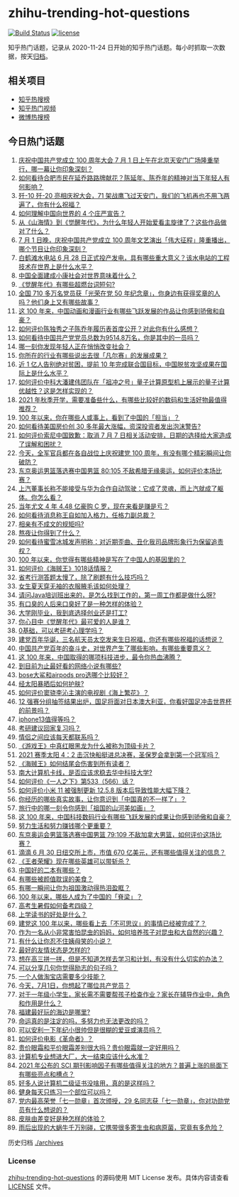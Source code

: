 # zhihu-trending-hot-questions

[![Build Status](https://github.com/justjavac/zhihu-trending-hot-questions/workflows/ci/badge.svg?branch=master)](https://github.com/justjavac/zhihu-trending-hot-questions/actions)
[![license](https://img.shields.io/github/license/justjavac/zhihu-trending-hot-questions)](https://github.com/justjavac/zhihu-trending-hot-questions/blob/master/LICENSE)

知乎热门话题，记录从 2020-11-24 日开始的知乎热门话题。每小时抓取一次数据，按天[归档](./archives)。

## 相关项目

- [知乎热搜榜](https://github.com/justjavac/zhihu-trending-top-search)
- [知乎热门视频](https://github.com/justjavac/zhihu-trending-hot-video)
- [微博热搜榜](https://github.com/justjavac/weibo-trending-hot-search)

## 今日热门话题

<!-- BEGIN -->
<!-- 最后更新时间 Fri Jul 02 2021 13:01:32 GMT+0800 (China Standard Time) -->

1. [庆祝中国共产党成立 100 周年大会 7 月 1
   日上午在北京天安门广场隆重举行，哪一幕让你印象深刻？](https://www.zhihu.com/question/469219832)
2. [如何看待合肥市民在延乔路路牌献花？陈延年、陈乔年的精神对当下年轻人有何影响？](https://www.zhihu.com/question/469128325)
3. [歼-10 歼-20 亮相庆祝大会，71
   架战鹰飞过天安门，我们的飞机再也不用飞两遍了，你有什么祝福？](https://www.zhihu.com/question/469230952)
4. [如何理解中国向世界的 4 个庄严宣告？](https://www.zhihu.com/question/469269512)
5. [从《山海情》到《觉醒年代》，为什么年轻人开始爱看主旋律了？这些作品做对了什么？](https://www.zhihu.com/question/469250416)
6. [7 月 1 日晚，庆祝中国共产党成立 100
   周年文艺演出「伟大征程」隆重播出，哪个节目让你印象深刻？](https://www.zhihu.com/question/469370926)
7. [白鹤滩水电站 6 月 28
   日正式投产发电，具有哪些重大意义？该水电站的工程技术在世界上是什么水平？](https://www.zhihu.com/question/468406905)
8. [中国全面建成小康社会对世界意味着什么？](https://www.zhihu.com/question/469243529)
9. [《觉醒年代》有哪些超燃台词短句?](https://www.zhihu.com/question/463340352)
10. [全国 710 多万名党员获「光荣在党 50
    年纪念章」，你身边有获得奖章的人吗？他们身上又有哪些故事？](https://www.zhihu.com/question/469220759)
11. [这 100
    年来，中国动画和漫画行业有哪些飞跃发展的作品让你感到骄傲和自豪？](https://www.zhihu.com/question/469245060)
12. [如何评价陈独秀之子陈乔年履历表首度公开？对此你有什么感想？](https://www.zhihu.com/question/464933522)
13. [如何看待中国共产党党员总数为9514.8万名，你是其中的一员吗？](https://www.zhihu.com/question/469009557)
14. [哪一刻你发现年轻人正在悄悄改变社会？](https://www.zhihu.com/question/447184915)
15. [你所在的行业有哪些说出去很「凡尔赛」的发展成果？](https://www.zhihu.com/question/447184680)
16. [近 1 亿人告别绝对贫困，提前 10
    年完成联合国目标，中国脱贫攻坚成果在国际上是什么水平？](https://www.zhihu.com/question/446264543)
17. [如何评价中科大潘建伟团队在「祖冲之号」量子计算原型机上展示的量子计算优越性？这是怎样实现的？](https://www.zhihu.com/question/468741820)
18. [2021
    年秋季开学，需要准备些什么，有哪些比较好的数码和生活好物最值得推荐？](https://www.zhihu.com/question/468815943)
19. [100 年以来，你在哪些人或事上，看到了中国的「担当」？](https://www.zhihu.com/question/469083054)
20. [如何看待美国房价创 30 多年最大涨幅，资深投资者发出泡沫警告?](https://www.zhihu.com/question/468992825)
21. [如何评价索尼中国致歉：取消 7 月 7
    日相关活动安排，日期的选择给大家造成了误解和困扰？](https://www.zhihu.com/question/469292670)
22. [今天，全军官兵都在各自战位上庆祝建党 100
    周年，有没有哪个精彩瞬间让你破防？](https://www.zhihu.com/question/469245739)
23. [东京奥运男篮落选赛中国男篮 80:105
    不敌希腊无缘奥运，如何评价本场比赛？](https://www.zhihu.com/question/469450593)
24. [上汽董事长称不能接受与华为合作自动驾驶：它成了灵魂，而上汽就成了躯体。你怎么看？](https://www.zhihu.com/question/469323054)
25. [当年尤文 4 年 4.48 亿豪购 C 罗，现在来看是赚是亏？](https://www.zhihu.com/question/460546114)
26. [如何看待消息称王自如加入格力，任格力副总裁？](https://www.zhihu.com/question/465492294)
27. [相亲有不成文的规矩吗?](https://www.zhihu.com/question/453068049)
28. [熬夜让你得到了什么？](https://www.zhihu.com/question/466329074)
29. [如何看待蜜雪冰城发声明称：对近期歪曲、丑化我司品牌形象行为保留追责权？](https://www.zhihu.com/question/469115341)
30. [100 年以来，你觉得有哪些精神是写在了中国人的基因里的？](https://www.zhihu.com/question/468804235)
31. [如何评价《海贼王》1018话情报？](https://www.zhihu.com/question/468882554)
32. [省考行测答题太慢了，除了刷题有什么技巧吗？](https://www.zhihu.com/question/378474843)
33. [女生夏天穿无袖的衣服腋毛该如何处理？](https://www.zhihu.com/question/49147353)
34. [请问Java培训班出来的，是怎么找到工作的，第一周工作都是做什么呀?](https://www.zhihu.com/question/445535341)
35. [有口臭的人后来口臭好了是一种怎样的体验？](https://www.zhihu.com/question/39027318)
36. [大学刚毕业，我到底选择创业还是打工?](https://www.zhihu.com/question/463825926)
37. [你心目中《觉醒年代》最可爱的人是谁？](https://www.zhihu.com/question/461358216)
38. [0基础，可以考研考心理学吗？](https://www.zhihu.com/question/454143796)
39. [建党百年华诞，三名航天员太空发来生日祝福，你还有哪些祝福的话想说？](https://www.zhihu.com/question/469119958)
40. [中国共产党百年的奋斗史，对世界产生了哪些影响，有哪些重要意义？](https://www.zhihu.com/question/469274581)
41. [这 100 年来，中国取得的哪项科技进步，最令你热血沸腾？](https://www.zhihu.com/question/469247582)
42. [到目前为止最好看的网络小说有哪些?](https://www.zhihu.com/question/309401257)
43. [bose大鲨和airpods pro选哪个比较好？](https://www.zhihu.com/question/448283010)
44. [经太阳暴晒后如何护肤?](https://www.zhihu.com/question/459581662)
45. [如何评价窦骁李沁主演的电视剧《海上繁花》？](https://www.zhihu.com/question/466748640)
46. [12
    强赛分组抽签结果出炉，国足将面对日本澳大利亚，你看好国足冲击世界杯的前景吗？](https://www.zhihu.com/question/469309297)
47. [iphone13值得等吗？](https://www.zhihu.com/question/445568012)
48. [考研建议回家复习吗？](https://www.zhihu.com/question/436085854)
49. [情侣之间应该每天都联系吗？](https://www.zhihu.com/question/447408356)
50. [《游戏王》中真红眼黑龙为什么被称为顶级卡片？](https://www.zhihu.com/question/24348322)
51. [2021 赛季太阳 4：2
    击沉快船挺进总决赛，圣保罗会拿到第一个冠军吗？](https://www.zhihu.com/question/469262115)
52. [《海贼王》如何结尾会伤害到所有读者？](https://www.zhihu.com/question/453888306)
53. [南大计算机卡线，是否应该求稳去华中科技大学?](https://www.zhihu.com/question/467391928)
54. [如何评价《一人之下》第533（566）话？](https://www.zhihu.com/question/469386521)
55. [如何评价小米 11 被强制更新 12.5.8
    版本后导致性能大幅下降？](https://www.zhihu.com/question/466557336)
56. [你经历的哪些真实故事，让你意识到「中国真的不一样了」？](https://www.zhihu.com/question/429896850)
57. [旅行中的哪一刻令你感到「祖国的山河美如画」？](https://www.zhihu.com/question/468764145)
58. [这 100
    年来，中国科技数码行业有哪些飞跃发展的成果让你感到骄傲和自豪？](https://www.zhihu.com/question/468832684)
59. [努力生活和努力赚钱哪个更重要？](https://www.zhihu.com/question/466534018)
60. [东京奥运会男篮落选赛中国男篮 79:109
    不敌加拿大男篮，如何评价这场比赛？](https://www.zhihu.com/question/469226684)
61. [滴滴 6 月 30 日纽交所上市，市值 670
    亿美元，还有哪些值得关注的信息？](https://www.zhihu.com/question/469170831)
62. [《王者荣耀》现在哪些英雄可以带斩杀？](https://www.zhihu.com/question/466600116)
63. [中国好的二本有哪些？](https://www.zhihu.com/question/282553012)
64. [有哪些被颜值耽误的美食？](https://www.zhihu.com/question/463302536)
65. [有哪一瞬间让你为祖国激动得热泪盈眶？](https://www.zhihu.com/question/276636947)
66. [100 年以来，哪些人成为了中国的「脊梁」？](https://www.zhihu.com/question/469067940)
67. [高考生暑假如何备考四级？](https://www.zhihu.com/question/464509224)
68. [上学读书的好处是什么？](https://www.zhihu.com/question/466708151)
69. [建党这 100
    年以来，哪些看上去「不可思议」的事情已经被完成了？](https://www.zhihu.com/question/468798487)
70. [作为一名从小非常害怕昆虫的妈妈，如何培养孩子对昆虫和大自然的兴趣？](https://www.zhihu.com/question/468299114)
71. [有什么让你忍不住姨母笑的小说？](https://www.zhihu.com/question/443447926)
72. [最好的友情状态是怎样的?](https://www.zhihu.com/question/24091183)
73. [想在高三拼一拼，但是不知道怎样去学习和计划，有没有什么切实的办法？](https://www.zhihu.com/question/467995879)
74. [可以分享几句你觉得励志的句子吗？](https://www.zhihu.com/question/462684741)
75. [一个人做淘宝店需要多少技能？](https://www.zhihu.com/question/21030919)
76. [今天，7月1日，你想起了哪位共产党员？](https://www.zhihu.com/question/469216571)
77. [对于一年级小学生，家长需不需要帮孩子检查作业？家长在辅导作业中，角色和作用是什么？](https://www.zhihu.com/question/466551332)
78. [福建最好玩的海边是哪里?](https://www.zhihu.com/question/463975941)
79. [命运真的是注定的吗，多努力也无法更改的吗？](https://www.zhihu.com/question/468059308)
80. [可以安利一下年纪小很帅但是很糊的爱豆或演员吗？](https://www.zhihu.com/question/458588894)
81. [如何评价电影《革命者》？](https://www.zhihu.com/question/457600870)
82. [贵价眼霜和平价眼霜差别很大吗？贵价眼霜就一定好用吗？](https://www.zhihu.com/question/309788732)
83. [计算机专业想进大厂，大一结束应该什么水准？](https://www.zhihu.com/question/450241362)
84. [2021 年公布的 SCI
    期刊影响因子有哪些值得关注的地方？普遍上涨的局面下有哪些亮点和槽点？](https://www.zhihu.com/question/469074125)
85. [好多人说计算机二级证书没啥用，真的是这样吗？](https://www.zhihu.com/question/432050455)
86. [健身每天只练习一个部位可以吗？](https://www.zhihu.com/question/402800360)
87. [党内最高荣誉「七一勋章」首次颁授，29
    名同志获「七一勋章」，你对功勋党员有什么想说的？](https://www.zhihu.com/question/468683456)
88. [皮肤由差变好是种怎样的体验？](https://www.zhihu.com/question/37375085)
89. [雨后出现的大蜗牛千万别碰，它携带很多寄生虫和病原菌，究竟有多危险？](https://www.zhihu.com/question/468733508)

<!-- END -->

历史归档 [./archives](./archives)

### License

[zhihu-trending-hot-questions](https://github.com/justjavac/zhihu-trending-hot-questions)
的源码使用 MIT License 发布。具体内容请查看 [LICENSE](./LICENSE) 文件。
